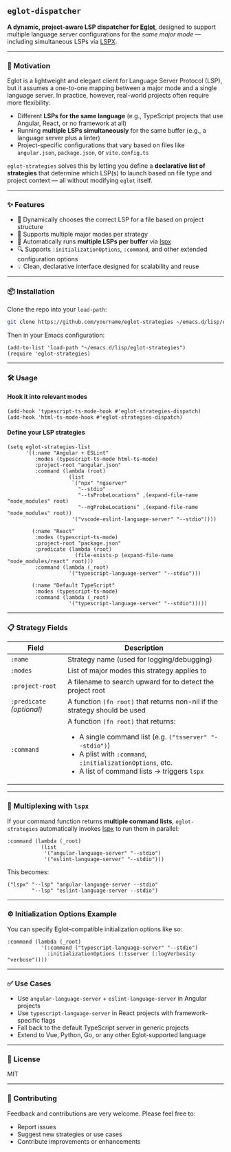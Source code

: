 ## `eglot-dispatcher`

**A dynamic, project-aware LSP dispatcher for [Eglot](https://github.com/joaotavora/eglot)**, designed to support multiple language server configurations for the *same major mode* — including simultaneous LSPs via [LSPX](https://github.com/thefrontside/lspx).

---

### 🧠 Motivation

Eglot is a lightweight and elegant client for Language Server Protocol (LSP), but it assumes a one-to-one mapping between a major mode and a single language server. In practice, however, real-world projects often require more flexibility:

- Different **LSPs for the same language** (e.g., TypeScript projects that use Angular, React, or no framework at all)
- Running **multiple LSPs simultaneously** for the same buffer (e.g., a language server plus a linter)
- Project-specific configurations that vary based on files like `angular.json`, `package.json`, or `vite.config.ts`

`eglot-strategies` solves this by letting you define a **declarative list of strategies** that determine which LSP(s) to launch based on file type and project context — all without modifying `eglot` itself.

---

### ✨ Features

- 🔄 Dynamically chooses the correct LSP for a file based on project structure
- 🧠 Supports multiple major modes per strategy
- 🔁 Automatically runs **multiple LSPs per buffer** via [lspx](https://github.com/zevlg/lspx)
- 🔍 Supports `:initializationOptions`, `:command`, and other extended configuration options
- 💡 Clean, declarative interface designed for scalability and reuse

---

### 📦 Installation

Clone the repo into your `load-path`:

```sh
git clone https://github.com/yourname/eglot-strategies ~/emacs.d/lisp/eglot-strategies
```

Then in your Emacs configuration:

```elisp
(add-to-list 'load-path "~/emacs.d/lisp/eglot-strategies")
(require 'eglot-strategies)
```

---

### 🛠️ Usage

#### Hook it into relevant modes

```elisp
(add-hook 'typescript-ts-mode-hook #'eglot-strategies-dispatch)
(add-hook 'html-ts-mode-hook #'eglot-strategies-dispatch)
```

#### Define your LSP strategies

```elisp
(setq eglot-strategies-list
	  '((:name "Angular + ESLint"
		 :modes (typescript-ts-mode html-ts-mode)
		 :project-root "angular.json"
		 :command (lambda (root)
					(list
					 `("npx" "ngserver"
					   "--stdio"
					   "--tsProbeLocations" ,(expand-file-name "node_modules" root)
					   "--ngProbeLocations" ,(expand-file-name "node_modules" root))
					 '("vscode-eslint-language-server" "--stdio"))))

		(:name "React"
		 :modes (typescript-ts-mode)
		 :project-root "package.json"
		 :predicate (lambda (root)
					  (file-exists-p (expand-file-name "node_modules/react" root)))
		 :command (lambda (_root)
					'("typescript-language-server" "--stdio")))

		(:name "Default TypeScript"
		 :modes (typescript-ts-mode)
		 :command (lambda (_root)
					'("typescript-language-server" "--stdio")))))
```

---

### 📋 Strategy Fields

| Field | Description |
|-------|-------------|
| `:name` | Strategy name (used for logging/debugging) |
| `:modes` | List of major modes this strategy applies to |
| `:project-root` | A filename to search upward for to detect the project root |
| `:predicate` *(optional)* | A function `(fn root)` that returns non-nil if the strategy should be used |
| `:command` | A function `(fn root)` that returns:<ul><li>A single command list (e.g. `("tsserver" "--stdio")`)</li><li>A plist with `:command`, `:initializationOptions`, etc.</li><li>A list of command lists → triggers `lspx`</li></ul> |

---

### 🔁 Multiplexing with `lspx`

If your command function returns **multiple command lists**, `eglot-strategies` automatically invokes [lspx](https://github.com/zevlg/lspx) to run them in parallel:

```elisp
:command (lambda (_root)
		   (list
			'("angular-language-server" "--stdio")
			'("eslint-language-server" "--stdio")))
```

This becomes:

```elisp
("lspx" "--lsp" "angular-language-server --stdio"
		"--lsp" "eslint-language-server --stdio")
```

---

### ⚙️ Initialization Options Example

You can specify Eglot-compatible initialization options like so:

```elisp
:command (lambda (_root)
		   '(:command ("typescript-language-server" "--stdio")
			 :initializationOptions (:tsserver (:logVerbosity "verbose"))))
```

---

### ✅ Use Cases

- Use `angular-language-server` + `eslint-language-server` in Angular projects
- Use `typescript-language-server` in React projects with framework-specific flags
- Fall back to the default TypeScript server in generic projects
- Extend to Vue, Python, Go, or any other Eglot-supported language

---

### 📄 License

MIT

---

### 🤝 Contributing

Feedback and contributions are very welcome. Please feel free to:

- Report issues
- Suggest new strategies or use cases
- Contribute improvements or enhancements
